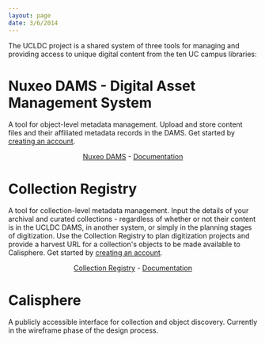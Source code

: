 ```yaml
---
layout: page
date: 3/6/2014
---
```


The UCLDC project is a shared system of three tools for managing and providing access to unique digital content from the ten UC campus libraries:

Nuxeo DAMS - Digital Asset Management System
==============================================================================

A tool for object-level metadata management. Upload and store content files and their affiliated metadata records in the DAMS. Get started by [creating an account]({{site.baseurl}}/docs/create-account/).

<p style="text-align: center"><a href="https://nuxeo.cdlib.org/nuxeo/">Nuxeo DAMS</a> - <a href="{{site.baseurl}}/docs/dams/index/">Documentation</a></p>

Collection Registry
===================

A tool for collection-level metadata management. Input the details of your archival and curated collections - regardless of whether or not their content is in the UCLDC DAMS, in another system, or simply in the planning stages of digitization. Use the Collection Registry to plan digitization projects and provide a harvest URL for a collection's objects to be made available to Calisphere. Get started by [creating an account]({{site.baseurl}}/docs/create-account/).

<p style="text-align: center"><a href="https://registry.cdlib.org/">Collection Registry</a> - <a href="{{site.baseurl}}/docs/registry/index/">Documentation</a></p>

Calisphere
================

A publicly accessible interface for collection and object discovery. Currently in the wireframe phase of the design process. 